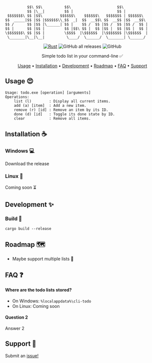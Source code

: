 ```
          $$\ $$\          $$\                     $$\           
          $$ |\__|         $$ |                    $$ |          
 $$$$$$$\ $$ |$$\        $$$$$$\    $$$$$$\   $$$$$$$ | $$$$$$\  
$$  _____|$$ |$$ |$$$$$$\\_$$  _|  $$  __$$\ $$  __$$ |$$  __$$\ 
$$ /      $$ |$$ |\______| $$ |    $$ /  $$ |$$ /  $$ |$$ /  $$ |
$$ |      $$ |$$ |         $$ |$$\ $$ |  $$ |$$ |  $$ |$$ |  $$ |
\$$$$$$$\ $$ |$$ |         \$$$$  |\$$$$$$  |\$$$$$$$ |\$$$$$$  |
 \_______|\__|\__|          \____/  \______/  \_______| \______/ 
``` 
<div align="center">

[![Rust](https://github.com/mackeper/cli-todo/actions/workflows/rust.yml/badge.svg)](https://github.com/mackeper/cli-todo/actions/workflows/rust.yml)
![GitHub all releases](https://img.shields.io/github/downloads/mackeper/cli-todo/total)
![GitHub](https://img.shields.io/github/license/mackeper/cli-todo)

Simple todo list in your command-line :white_check_mark:

[Usage](#usage-heart_eyes) •
[Installation](#installation-coffee) •
[Development](#development-sparkles) •
[Roadmap](#roadmap-world_map) •
[FAQ](#faq-question) •
[Support](#support-love_letter)  



</div>

## Usage :heart_eyes:
```
Usage: todo.exe [operation] [arguments]
Operations:
    list (l)        : Display all current items.
    add (a) [item]  : Add a new item.
    remove (r) [id] : Remove an item by its ID.
    done (d) [id]   : Toggle its done state by ID.
    clear           : Remove all items.
```

## Installation :coffee:
### Windows :computer:
Download the release

### Linux :penguin:
Coming soon :hourglass_flowing_sand:

## Development :sparkles:
### Build :hammer:
```
cargo build --release
```
    
## Roadmap :world_map:
- Maybe support multiple lists :floppy_disk:

## FAQ :question:

#### Where are the todo lists stored?
- On Windows: `%localappdata%\cli-todo`
- On Linux: Coming soon

#### Question 2

Answer 2

## Support :love_letter:

Submit an [issue!](https://github.com/mackeper/cli-todo/issues/new?assignees=&labels=question&projects=&template=question.yaml&title=%5BQUESTION%5D+%3Ctitle%3E)

